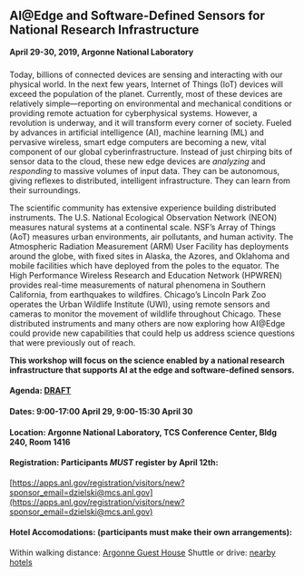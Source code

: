 ## AI@Edge and Software-Defined Sensors for National Research Infrastructure
__April 29-30, 2019, Argonne National Laboratory__
###
Today, billions of connected devices are sensing and interacting with our physical world. In the next few years, Internet of Things (IoT) devices will exceed the population of the planet. Currently, most of these devices are relatively simple—reporting on environmental and mechanical conditions or providing remote actuation for cyberphysical systems. However, a revolution is underway, and it will transform every corner of society. Fueled by advances in artificial intelligence (AI), machine learning (ML) and pervasive wireless, smart edge computers are becoming a new, vital component of our global cyberinfrastructure. Instead of just chirping bits of sensor data to the cloud, these new edge devices are _analyzing_ and _responding_ to massive volumes of input data. They can be autonomous, giving reflexes to distributed, intelligent infrastructure.  They can learn from their surroundings. 

The scientific community has extensive experience building distributed instruments. The U.S. National Ecological Observation Network (NEON) measures natural systems at a continental scale. NSF’s Array of Things (AoT) measures urban environments, air pollutants, and human activity. The Atmospheric Radiation Measurement (ARM) User Facility has deployments around the globe, with fixed sites in Alaska, the Azores, and Oklahoma and mobile facilities which have deployed from the poles to the equator. The High Performance Wireless Research and Education Network (HPWREN) provides real-time measurements of natural phenomena in Southern California, from earthquakes to wildfires. Chicago’s Lincoln Park Zoo operates the Urban Wildlife Institute (UWI), using remote sensors and cameras to monitor the movement of wildlife throughout Chicago. These distributed instruments and many others are now exploring how AI@Edge could provide new capabilities that could help us address science questions that were previously out of reach.

__This workshop will focus on the science enabled by a national research infrastructure that supports AI at the edge and software-defined sensors.__

#### **Agenda:** [DRAFT](agenda.md)
#### **Dates:** 9:00-17:00 April 29, 9:00-15:30 April 30
#### **Location:**  Argonne National Laboratory, TCS Conference Center, Bldg 240, Room 1416
#### **Registration:**  Participants *MUST* register by April 12th:
[https://apps.anl.gov/registration/visitors/new?sponsor_email=dzielski@mcs.anl.gov](https://apps.anl.gov/registration/visitors/new?sponsor_email=dzielski@mcs.anl.gov)
#### **Hotel Accomodations:** (participants must make their own arrangements):
Within walking distance: [Argonne Guest House](https://www.anlgh.org/Request-Reservations)
Shuttle or drive: [nearby hotels](https://www.anl.gov/area-accommodations) 




